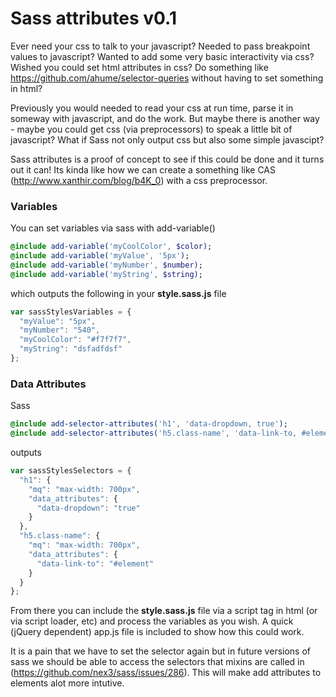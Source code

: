 Sass attributes v0.1
======================

Ever need your css to talk to your javascript? Needed to pass breakpoint values to javascript? Wanted to add some very basic interactivity via css? Wished you could set html attributes in css? Do something like https://github.com/ahume/selector-queries without having to set something in html?

Previously you would needed to read your css at run time, parse it in someway with javascript, and do the work. But maybe there is another way - maybe you could get css (via preprocessors) to speak a little bit of javascript? What if Sass not only output css but also some simple javascipt?

Sass attributes is a proof of concept to see if this could be done and it turns out it can! Its kinda like how we can create a something like CAS (http://www.xanthir.com/blog/b4K_0) with a css preprocessor.

### Variables

You can set variables via sass with add-variable()

```sass
@include add-variable('myCoolColor', $color);
@include add-variable('myValue', '5px');
@include add-variable('myNumber', $number);
@include add-variable('myString', $string);
```

which outputs the following in your **style.sass.js** file

```js
var sassStylesVariables = {
  "myValue": "5px",
  "myNumber": "540",
  "myCoolColor": "#f7f7f7",
  "myString": "dsfadfdsf"
};
```

### Data Attributes

Sass

```sass
@include add-selector-attributes('h1', 'data-dropdown, true');
@include add-selector-attributes('h5.class-name', 'data-link-to, #element');
```

outputs

```js
var sassStylesSelectors = {
  "h1": {
    "mq": "max-width: 700px",
    "data_attributes": {
      "data-dropdown": "true"
    }
  },
  "h5.class-name": {
    "mq": "max-width: 700px",
    "data_attributes": {
      "data-link-to": "#element"
    }
  }
};
```

From there you can include the **style.sass.js** file via a script tag in html (or via script loader, etc) and process the variables as you wish. A quick (jQuery dependent) app.js file is included to show how this could work.

It is a pain that we have to set the selector again but in future versions of sass we should be able to access the selectors that mixins are called in (https://github.com/nex3/sass/issues/286). This will make add attributes to elements alot more intutive.